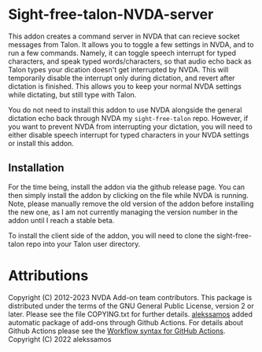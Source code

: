 # Sight-free-talon-NVDA-server

This addon creates a command server in NVDA that can recieve socket messages from Talon. It allows you to toggle a few settings in NVDA, and to run a few commands. Namely, it can toggle speech interrupt for typed characters, and speak typed words/characters, so that audio echo back as Talon types your dication doesn't get interrupted by NVDA. This will temporarily disable the interrupt only during dictation, and revert after dictation is finished. This allows you to keep your normal NVDA settings while dictating, but still type with Talon.

You do not need to install this addon to use NVDA alongside the general dictation echo back through NVDA my `sight-free-talon` repo. However, if you want to prevent NVDA from interrupting your dictation, you will need to either disable speech interrupt for typed characters in your NVDA settings or install this addon.

## Installation

For the time being, install the addon via the github release page. You can then simply install the addon by clicking on the file while NVDA is running. Note, please manually remove the old version of the addon before installing the new one, as I am not currently managing the version number in the addon until I reach a stable beta.

To install the client side of the addon, you will need to clone the sight-free-talon repo into your Talon user directory.

# Attributions

Copyright (C) 2012-2023 NVDA Add-on team contributors.
This package is distributed under the terms of the GNU General Public License, version 2 or later. Please see the file COPYING.txt for further details.
[alekssamos](https://github.com/alekssamos/) added automatic package of add-ons through Github Actions.
For details about Github Actions please see the [Workflow syntax for GitHub Actions](https://docs.github.com/en/actions/using-workflows/workflow-syntax-for-github-actions).
Copyright (C) 2022 alekssamos
